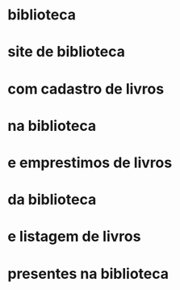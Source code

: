 # biblioteca
# site de biblioteca
# com cadastro de livros
# na biblioteca
# e emprestimos de livros
# da biblioteca
# e listagem de livros
# presentes na biblioteca
